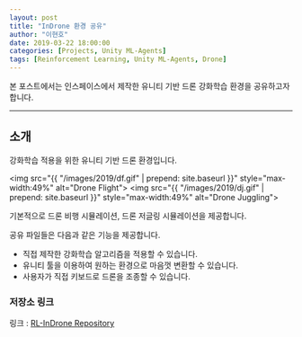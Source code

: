 ```yaml
---
layout: post
title: "InDrone 환경 공유"
author: "이현호"
date: 2019-03-22 18:00:00
categories: [Projects, Unity ML-Agents]
tags: [Reinforcement Learning, Unity ML-Agents, Drone]
---
```


본 포스트에서는 인스페이스에서 제작한 유니티 기반 드론 강화학습 환경을 공유하고자 합니다.

---

## 소개

강화학습 적용을 위한 유니티 기반 드론 환경입니다.

  <img src="{{ "/images/2019/df.gif" | prepend: site.baseurl }}" style="max-width:49%" alt="Drone Flight"> <img src="{{ "/images/2019/dj.gif" | prepend: site.baseurl }}" style="max-width:49%" alt="Drone Juggling">

기본적으로 드론 비행 시뮬레이션, 드론 저글링 시뮬레이션을 제공합니다.

공유 파일들은 다음과 같은 기능을 제공합니다.

* 직접 제작한 강화학습 알고리즘을 적용할 수 있습니다.
* 유니티 툴을 이용하여 원하는 환경으로 마음껏 변환할 수 있습니다.
* 사용자가 직접 키보드로 드론을 조종할 수 있습니다.

### 저장소 링크

링크 : [RL-InDrone Repository](https://github.com/InSpaceAI/RL-InDrone) 
